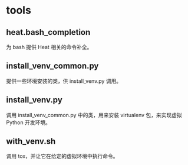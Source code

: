 # tools

## heat.bash_completion
为 bash 提供 Heat 相关的命令补全。

## install_venv_common.py
提供一些环境安装的类，供 install_venv.py 调用。

## install_venv.py

调用 install_venv_common.py 中的类，用来安装 virtualenv 包，来实现虚拟 Python 开发环境。

## with_venv.sh
调用 tox，并让它在给定的虚拟环境中执行命令。
